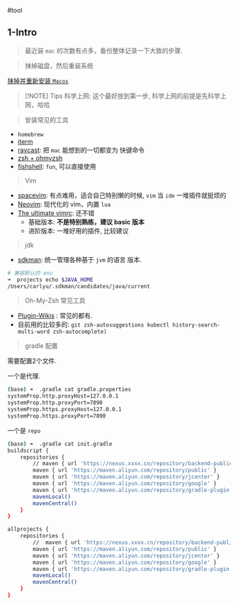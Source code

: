 
#tool 



## 1-Intro


> 最近装  `mac` 的次数有点多，备份整体记录一下大致的步骤.


> 抹掉磁盘，然后重装系统

[抹掉并重新安装 `Macos`](https://support.apple.com/zh-cn/guide/mac-help/mh27903/mac)



> [!NOTE] Tips
> 科学上网: 这个最好放到第一步, 科学上网的前提是先科学上网，哈哈


> 安装常见的工具


- `homebrew`
- [iterm](https://iterm2.com/)
- [raycast](https://www.raycast.com/): 把 `mac` 能想到的一切都变为 快键命令
- [zsh + ohmyzsh](https://github.com/ohmyzsh)
- [fishshell](https://fishshell.com/): `fun`, 可以直接使用


> Vim 

- [spacevim](https://spacevim.org/): 有点难用，适合自己特别懒的时候, `vim` 当 `ide` 一堆插件就挺烦的
- [Neovim](https://neovim.io/): 现代化的 vim，内置 `lua`
- [The ultimate vimrc](https://github.com/amix/vimrc): 还不错
	- 基础版本: **不是特别熟练，建议 basic 版本**
	- 进阶版本:  一堆好用的插件, 比较建议

> jdk

- [sdkman](https://sdkman.io/): 统一管理各种基于 `jvm` 的语言 版本.

```sh
# 兼容默认的 env
➜  projects echo $JAVA_HOME
/Users/carlyu/.sdkman/candidates/java/current
```


> Oh-My-Zsh 常见工具


- [Plugin-Wikis](https://github.com/ohmyzsh/ohmyzsh/wiki/plugins) : 常见的都有.
- 目前用的比较多的: `git zsh-autosuggestions kubectl history-search-multi-word zsh-autocomplete)`


> gradle 配置


需要配置2个文件.

一个是代理.

```sh
(base) ➜  .gradle cat gradle.properties
systemProp.http.proxyHost=127.0.0.1
systemProp.http.proxyPort=7890
systemProp.https.proxyHost=127.0.0.1
systemProp.https.proxyPort=7890
```

一个是 `repo` 

```sh
(base) ➜  .gradle cat init.gradle
buildscript {
    repositories {
        // maven { url 'https://nexus.xxxx.cn/repository/backend-public' }
        maven { url 'https://maven.aliyun.com/repository/public' }
        maven { url 'https://maven.aliyun.com/repository/jcenter' }
        maven { url 'https://maven.aliyun.com/repository/google' }
        maven { url 'https://maven.aliyun.com/repository/gradle-plugin' }
        mavenLocal()
        mavenCentral()
    }
}

allprojects {
    repositories {
        //  maven { url 'https://nexus.xxxx.cn/repository/backend-public' }
        maven { url 'https://maven.aliyun.com/repository/public' }
        maven { url 'https://maven.aliyun.com/repository/jcenter' }
        maven { url 'https://maven.aliyun.com/repository/google' }
        maven { url 'https://maven.aliyun.com/repository/gradle-plugin' }
        mavenLocal()
        mavenCentral()
    }
}
```


